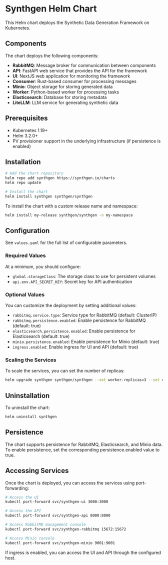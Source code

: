 # Synthgen Helm Chart

This Helm chart deploys the Synthetic Data Generation Framework on Kubernetes.

## Components

The chart deploys the following components:

- **RabbitMQ**: Message broker for communication between components
- **API**: FastAPI web service that provides the API for the framework
- **UI**: NextJS web application for monitoring the framework
- **Consumer**: Rust-based consumer for processing messages
- **Minio**: Object storage for storing generated data
- **Worker**: Python-based worker for processing tasks
- **Elasticsearch**: Database for storing metadata
- **LiteLLM**: LLM service for generating synthetic data

## Prerequisites

- Kubernetes 1.19+
- Helm 3.2.0+
- PV provisioner support in the underlying infrastructure (if persistence is enabled)

## Installation

```bash
# Add the chart repository
helm repo add synthgen https://synthgen.io/charts
helm repo update

# Install the chart
helm install synthgen synthgen/synthgen
```

To install the chart with a custom release name and namespace:

```bash
helm install my-release synthgen/synthgen -n my-namespace
```

## Configuration

See `values.yaml` for the full list of configurable parameters.

### Required Values

At a minimum, you should configure:

- `global.storageClass`: The storage class to use for persistent volumes
- `api.env.API_SECRET_KEY`: Secret key for API authentication

### Optional Values

You can customize the deployment by setting additional values:

- `rabbitmq.service.type`: Service type for RabbitMQ (default: ClusterIP)
- `rabbitmq.persistence.enabled`: Enable persistence for RabbitMQ (default: true)
- `elasticsearch.persistence.enabled`: Enable persistence for Elasticsearch (default: true)
- `minio.persistence.enabled`: Enable persistence for Minio (default: true)
- `ingress.enabled`: Enable ingress for UI and API (default: true)

### Scaling the Services

To scale the services, you can set the number of replicas:

```bash
helm upgrade synthgen synthgen/synthgen --set worker.replicas=3 --set consumer.replicas=2
```

## Uninstallation

To uninstall the chart:

```bash
helm uninstall synthgen
```

## Persistence

The chart supports persistence for RabbitMQ, Elasticsearch, and Minio data. 
To enable persistence, set the corresponding persistence.enabled value to true.

## Accessing Services

Once the chart is deployed, you can access the services using port-forwarding:

```bash
# Access the UI
kubectl port-forward svc/synthgen-ui 3000:3000

# Access the API
kubectl port-forward svc/synthgen-api 8000:8000

# Access RabbitMQ management console
kubectl port-forward svc/synthgen-rabbitmq 15672:15672

# Access Minio console
kubectl port-forward svc/synthgen-minio 9001:9001
```

If ingress is enabled, you can access the UI and API through the configured host. 
